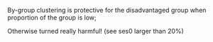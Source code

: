 By-group clustering is protective for the disadvantaged group when proportion of the group is low;

Otherwise turned really harmful! (see ses0 larger than 20%)
